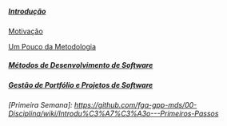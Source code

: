 ##### [Introdução][home]
[Motivação][motivation]

[Um Pouco da Metodologia][brief-methodology]
##### [Métodos de Desenvolvimento de Software][mds]
##### [Gestão de Portfólio e Projetos de Software][gpp]

[home]: https://github.com/fga-gpp-mds/00-Disciplina/wiki
[gpp]: https://github.com/fga-gpp-mds/00-Disciplina/wiki/Gest%C3%A3o-de-Portf%C3%B3lios-e-Projetos-de-Software
[mds]: https://github.com/fga-gpp-mds/00-Disciplina/wiki/M%C3%A9todos-de-Desenvolvimento-de-Software

[motivation]: https://github.com/fga-gpp-mds/00-Disciplina/wiki#motiva%C3%A7%C3%A3o
[brief-methodology]: https://github.com/fga-gpp-mds/00-Disciplina/wiki#um-pouco-da-metodologia

###### [Primeira Semana]: https://github.com/fga-gpp-mds/00-Disciplina/wiki/Introdu%C3%A7%C3%A3o---Primeiros-Passos